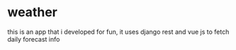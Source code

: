 # weather

this is an app that i developed for fun, 
it uses django rest and vue js to fetch  daily forecast info
